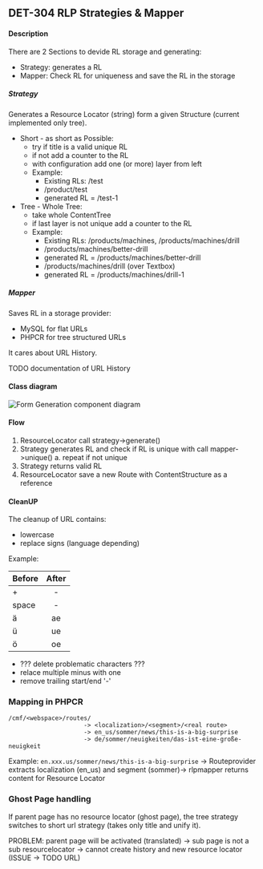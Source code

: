 ## DET-304 RLP Strategies & Mapper

#### Description
There are 2 Sections to devide RL storage and generating:

* Strategy: generates a RL
* Mapper: Check RL for uniqueness and save the RL in the storage

##### Strategy

Generates a Resource Locator (string) form a given Structure (current implemented only tree).

* Short - as short as Possible:
	* try if title is a valid unique RL
	* if not add a counter to the RL
	* with configuration add one (or more) layer from left
	* Example:
		* Existing RLs: /test
		* /product/test
		* generated RL = /test-1
* Tree - Whole Tree:
	* take whole ContentTree
	* if last layer is not unique add a counter to the RL
	* Example:
		* Existing RLs: /products/machines, /products/machines/drill
		* /products/machines/better-drill
		* generated RL = /products/machines/better-drill
		* /products/machines/drill (over Textbox)
		* generated RL = /products/machines/drill-1

##### Mapper

Saves RL in a storage provider:

* MySQL for flat URLs
* PHPCR for tree structured URLs

It cares about URL History.

TODO documentation of URL History

#### Class diagram

![Form Generation component diagram](https://raw.github.com/sulu-cmf/docs/master/detail-specification/images/diagrams/RlpStrategies.png)

#### Flow

1. ResourceLocator call strategy->generate()
2. Strategy generates RL and check if RL is unique with call mapper->unique()
	a. repeat if not unique
3. 	Strategy returns valid RL
4. 	ResourceLocator save a new Route with ContentStructure as a reference

#### CleanUP

The cleanup of URL contains:

* lowercase
* replace signs (language depending)

Example:

| Before | After |
| ------ |:-----:|
| +      | -     |
| space  | -     |
| ä      | ae    |
| ü      | ue    |
| ö      | oe    |

* ??? delete problematic characters ???
* relace multiple minus with one
* remove trailing start/end '-'

### Mapping in PHPCR
```
/cmf/<webspace>/routes/
                     -> <localization>/<segment>/<real route>
                     -> en_us/sommer/news/this-is-a-big-surprise
                     -> de/sommer/neuigkeiten/das-ist-eine-große-neuigkeit
```

Example: `en.xxx.us/sommer/news/this-is-a-big-surprise` -> Routeprovider extracts localization (en_us) and segment (sommer)-> rlpmapper returns content for Resource Locator

### Ghost Page handling
If parent page has no resource locator (ghost page), the tree strategy switches to short url strategy (takes only title and unify it).

PROBLEM: parent page will be activated (translated) -> sub page is not a sub resourcelocator -> cannot create history and new resource locator (ISSUE -> TODO URL)
